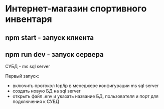 # Интернет-магазин спортивного инвентаря

## npm start - запуск клиента

## npm run dev - запуск сервера

СУБД - ms sql server

Первый запуск: 
- включить протокол tcp/ip в менеджере конфигурации ms sql server
- создать новую БД на sql server
- открыть файл .env и указать название БД, пользователя и порт для подключения к СУБД
